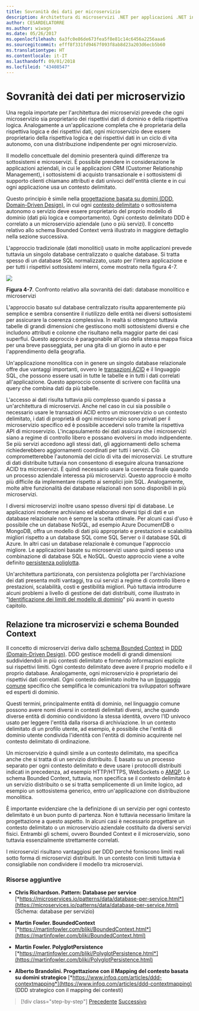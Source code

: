 ```yaml
---
title: Sovranità dei dati per microservizio
description: Architettura di microservizi .NET per applicazioni .NET in contenitori | Sovranità dei dati per microservizio
author: CESARDELATORRE
ms.author: wiwagn
ms.date: 05/26/2017
ms.openlocfilehash: 6a3fc0e86de673fea5f8e81c14c6456a2256aaa6
ms.sourcegitcommit: efff8f331fd9467f093f8ab8d23a203d6ecb5b60
ms.translationtype: HT
ms.contentlocale: it-IT
ms.lasthandoff: 09/01/2018
ms.locfileid: "43408547"
---
```

# <a name="data-sovereignty-per-microservice"></a>Sovranità dei dati per microservizio

Una regola importate per l'architettura dei microservizi prevede che ogni microservizio sia proprietario dei rispettivi dati di dominio e della rispettiva logica. Analogamente a un'applicazione completa che è proprietaria della rispettiva logica e dei rispettivi dati, ogni microservizio deve essere proprietario della rispettiva logica e dei rispettivi dati in un ciclo di vita autonomo, con una distribuzione indipendente per ogni microservizio.

Il modello concettuale del dominio presenterà quindi differenze tra sottosistemi e microservizi. È possibile prendere in considerazione le applicazioni aziendali, in cui le applicazioni CRM (Customer Relationship Management), i sottosistemi di acquisto transazionale e i sottosistemi di supporto clienti chiamano attributi e dati univoci dell'entità cliente e in cui ogni applicazione usa un contesto delimitato.

Questo principio è simile nella [progettazione basata su domini (DDD, Domain-Driven Design)](https://en.wikipedia.org/wiki/Domain-driven_design), in cui ogni [contesto delimitato](https://martinfowler.com/bliki/BoundedContext.html) o sottosistema autonomo o servizio deve essere proprietario del proprio modello di dominio (dati più logica e comportamento). Ogni contesto delimitato DDD è correlato a un microservizio aziendale (uno o più servizi). Il concetto relativo allo schema Bounded Context verrà illustrato in maggiore dettaglio nella sezione successiva.

L'approccio tradizionale (dati monolitici) usato in molte applicazioni prevede tuttavia un singolo database centralizzato o qualche database. Si tratta spesso di un database SQL normalizzato, usato per l'intera applicazione e per tutti i rispettivi sottosistemi interni, come mostrato nella figura 4-7.

![](./media/image7.png)

**Figura 4-7**. Confronto relativo alla sovranità dei dati: database monolitico e microservizi

L'approccio basato sul database centralizzato risulta apparentemente più semplice e sembra consentire il riutilizzo delle entità nei diversi sottosistemi per assicurare la coerenza complessiva. In realtà si ottengono tuttavia tabelle di grandi dimensioni che gestiscono molti sottosistemi diversi e che includono attributi e colonne che risultano nella maggior parte dei casi superflui. Questo approccio è paragonabile all'uso della stessa mappa fisica per una breve passeggiata, per una gita di un giorno in auto e per l'apprendimento della geografia.

Un'applicazione monolitica con in genere un singolo database relazionale offre due vantaggi importanti, ovvero le [transazioni ACID](https://en.wikipedia.org/wiki/ACID) e il linguaggio SQL, che possono essere usati in tutte le tabelle e in tutti i dati correlati all'applicazione. Questo approccio consente di scrivere con facilità una query che combina dati da più tabelle.

L'accesso ai dati risulta tuttavia più complesso quando si passa a un'architettura di microservizi. Anche nel caso in cui sia possibile o necessario usare le transazioni ACID entro un microservizio o un contesto delimitato, i dati di proprietà di ogni microservizio sono privati per il microservizio specifico ed è possibile accedervi solo tramite la rispettiva API di microservizio. L'incapsulamento dei dati assicura che i microservizi siano a regime di controllo libero e possano evolversi in modo indipendente. Se più servizi accedono agli stessi dati, gli aggiornamenti dello schema richiederebbero aggiornamenti coordinati per tutti i servizi. Ciò comprometterebbe l'autonomia del ciclo di vita dei microservizi. Le strutture di dati distribuite tuttavia non consentono di eseguire alcuna transazione ACID tra microservizi. È quindi necessario usare la coerenza finale quando un processo aziendale interessa più microservizi. Questo approccio è molto più difficile da implementare rispetto ai semplici join SQL. Analogamente, molte altre funzionalità dei database relazionali non sono disponibili in più microservizi.

I diversi microservizi inoltre usano spesso diversi *tipi* di database. Le applicazioni moderne archiviano ed elaborano diversi tipi di dati e un database relazionale non è sempre la scelta ottimale. Per alcuni casi d'uso è possibile che un database NoSQL, ad esempio Azure DocumentDB o MongoDB, offra un modello di dati più appropriato e prestazioni e scalabilità migliori rispetto a un database SQL come SQL Server o il database SQL di Azure. In altri casi un database relazionale è comunque l'approccio migliore. Le applicazioni basate su microservizi usano quindi spesso una combinazione di database SQL e NoSQL. Questo approccio viene a volte definito [persistenza poliglotta](https://martinfowler.com/bliki/PolyglotPersistence.html).

Un'architettura partizionata, con persistenza poliglotta per l'archiviazione dei dati presenta molti vantaggi, tra cui servizi a regime di controllo libero e prestazioni, scalabilità, costi e gestibilità migliori. Può tuttavia introdurre alcuni problemi a livello di gestione dei dati distribuiti, come illustrato in "[Identificazione dei limiti del modello di dominio](#identifying-domain-model-boundaries-for-each-microservice)" più avanti in questo capitolo.

## <a name="the-relationship-between-microservices-and-the-bounded-context-pattern"></a>Relazione tra microservizi e schema Bounded Context

Il concetto di microservizi deriva dallo [schema Bounded Context](https://martinfowler.com/bliki/BoundedContext.html) in [DDD (Domain-Driven Design)](https://en.wikipedia.org/wiki/Domain-driven_design). DDD gestisce modelli di grandi dimensioni suddividendoli in più contesti delimitato e fornendo informazioni esplicite sui rispettivi limiti. Ogni contesto delimitato deve avere il proprio modello e il proprio database. Analogamente, ogni microservizio è proprietario dei rispettivi dati correlati. Ogni contesto delimitato inoltre ha un [linguaggio comune](https://martinfowler.com/bliki/UbiquitousLanguage.html) specifico che semplifica le comunicazioni tra sviluppatori software ed esperti di dominio.

Questi termini, principalmente entità di dominio, nel linguaggio comune possono avere nomi diversi in contesti delimitati diversi, anche quando diverse entità di dominio condividono la stessa identità, ovvero l'ID univoco usato per leggere l'entità dalla risorsa di archiviazione. In un contesto delimitato di un profilo utente, ad esempio, è possibile che l'entità di dominio utente condivida l'identità con l'entità di dominio acquirente nel contesto delimitato di ordinazione.

Un microservizio è quindi simile a un contesto delimitato, ma specifica anche che si tratta di un servizio distribuito. È basato su un processo separato per ogni contesto delimitato e deve usare i protocolli distribuiti indicati in precedenza, ad esempio HTTP/HTTPS, WebSockets o [AMQP](https://en.wikipedia.org/wiki/Advanced_Message_Queuing_Protocol). Lo schema Bounded Context, tuttavia, non specifica se il contesto delimitato è un servizio distribuito o se si tratta semplicemente di un limite logico, ad esempio un sottosistema generico, entro un'applicazione con distribuzione monolitica.

È importante evidenziare che la definizione di un servizio per ogni contesto delimitato è un buon punto di partenza. Non è tuttavia necessario limitare la progettazione a questo aspetto. In alcuni casi è necessario progettare un contesto delimitato o un microservizio aziendale costituito da diversi servizi fisici. Entrambi gli schemi, ovvero Bounded Context e il microservizio, sono tuttavia essenzialmente strettamente correlati.

I microservizi risultano vantaggiosi per DDD perché forniscono limiti reali sotto forma di microservizi distribuiti. In un contesto con limiti tuttavia è consigliabile non condividere il modello tra microservizi.

### <a name="additional-resources"></a>Risorse aggiuntive

-   **Chris Richardson. Pattern: Database per service**
    [*https://microservices.io/patterns/data/database-per-service.html*](https://microservices.io/patterns/data/database-per-service.html) (Schema: database per servizio)

-   **Martin Fowler. BoundedContext**
    [*https://martinfowler.com/bliki/BoundedContext.html*](https://martinfowler.com/bliki/BoundedContext.html)

-   **Martin Fowler. PolyglotPersistence**
    [*https://martinfowler.com/bliki/PolyglotPersistence.html*](https://martinfowler.com/bliki/PolyglotPersistence.html)

-   **Alberto Brandolini. Progettazione con il Mapping del contesto basata su domini strategico**
    [*https://www.infoq.com/articles/ddd-contextmapping*](https://www.infoq.com/articles/ddd-contextmapping) (DDD strategico con il mapping dei contesti)


>[!div class="step-by-step"]
[Precedente](microservices-architecture.md)
[Successivo](logical-versus-physical-architecture.md)
